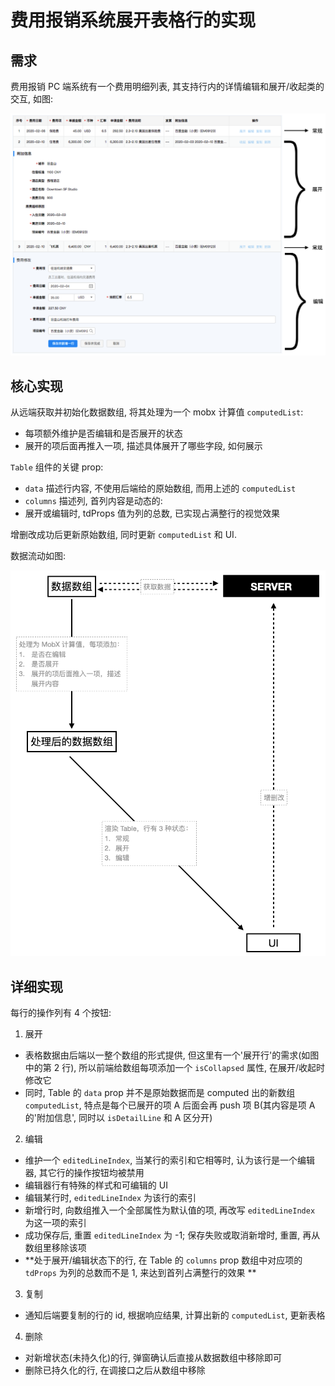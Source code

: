 # 费用报销系统展开表格行的实现

## 需求

费用报销 PC 端系统有一个费用明细列表, 其支持行内的详情编辑和展开/收起类的交互, 如图:

![](../images/多屏互动/展开行需求.png)

## 核心实现

从远端获取并初始化数据数组, 将其处理为一个 mobx 计算值 `computedList`:

- 每项额外维护是否编辑和是否展开的状态
- 展开的项后面再推入一项, 描述具体展开了哪些字段, 如何展示

`Table` 组件的关键 prop:

- `data` 描述行内容, 不使用后端给的原始数组, 而用上述的 `computedList`
- `columns` 描述列, 首列内容是动态的:
- 展开或编辑时, tdProps 值为列的总数, 已实现占满整行的视觉效果

增删改成功后更新原始数组, 同时更新 `computedList` 和 UI.

数据流动如图:

![](../images/多屏互动/展开行数据流动.png)

## 详细实现

每行的操作列有 4 个按钮:

1. 展开

- 表格数据由后端以一整个数组的形式提供, 但这里有一个'展开行'的需求(如图中的第 2 行), 所以前端给数组每项添加一个
  `isCollapsed` 属性, 在展开/收起时修改它
- 同时, Table 的 `data` prop 并不是原始数据而是 computed 出的新数组 `computedList`, 特点是每个已展开的项 A 后面会再 push
  项 B(其内容是项 A 的'附加信息',
  同时以 `isDetailLine` 和 A 区分开)

2. 编辑

- 维护一个 `editedLineIndex`, 当某行的索引和它相等时, 认为该行是一个编辑器, 其它行的操作按钮均被禁用
- 编辑器行有特殊的样式和可编辑的 UI
- 编辑某行时, `editedLineIndex` 为该行的索引
- 新增行时, 向数组推入一个全部属性为默认值的项, 再改写 `editedLineIndex` 为这一项的索引
- 成功保存后, 重置 `editedLineIndex` 为 -1; 保存失败或取消新增时, 重置, 再从数组里移除该项
- **处于展开/编辑状态下的行, 在 Table 的 `columns` prop 数组中对应项的 `tdProps` 为列的总数而不是 1, 来达到首列占满整行的效果
  **

3. 复制

- 通知后端要复制的行的 id, 根据响应结果, 计算出新的 `computedList`, 更新表格

4. 删除

- 对新增状态(未持久化)的行, 弹窗确认后直接从数据数组中移除即可
- 删除已持久化的行, 在调接口之后从数组中移除